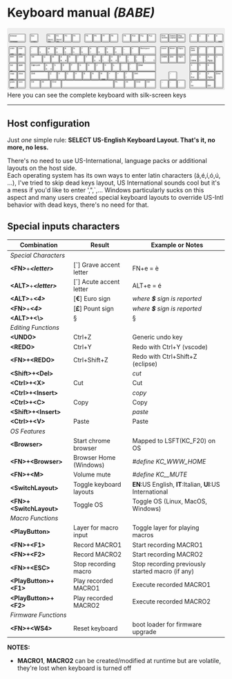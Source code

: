 # Keyboard manual _(BABE)_

![Keyboard layout](../../hardware/keyboard-layout.png)
Here you can see the complete keyboard with silk-screen keys

---


## Host configuration

Just _one_ simple rule: **SELECT US-English Keyboard Layout. That's it, no more, no less.**  

There's no need to use US-International, language packs or additional layouts on the host side.  
Each operating system has its own ways to enter latin characters (á,é,í,ó,ú, ...), I've tried to
skip dead keys layout, US International sounds cool but it's a mess if you'd like to enter ',",`,...
Windows particularly sucks on this aspect and many users created
special keyboard layouts to override US-Intl behavior with dead keys, there's no need for that.

## Special inputs characters
| Combination                   | Result                        | Example or Notes|
|-                              |-                              |-|
| _Special Characters_ |||
| **\<FN>**+**_\<letter>_**     | [**`**] Grave accent letter   | FN+e = è |
| **\<ALT>**+**_\<letter>_**    | [**´**] Acute accent letter   | ALT+e = é |
| **\<ALT>**+**_<4>_**          | [**€**] Euro sign             | _where **$** sign is reported_ |
| **\<FN>**+**_<4>_**           | [**£**] Pount sign            | _where **$** sign is reported_ |
| **\<ALT>+\<\\>**              | §                             | § |
| _Editing Functions_ |||
| **\<UNDO>**                   | Ctrl+Z                        | Generic undo key |
| **\<REDO>**                   | Ctrl+Y                        | Redo with Ctrl+Y (vscode) |
| **\<FN>+\<REDO>**             | Ctrl+Shift+Z                  | Redo with Ctrl+Shift+Z (eclipse) |
| **\<Shift>+\<Del>**           |                               | _cut_ |
| **\<Ctrl>+\<X>**              | Cut                           | Cut |
| **\<Ctrl>+\<Insert>**         |                               | _copy_ |
| **\<Ctrl>+\<C>**              | Copy                          | Copy |
| **\<Shift>+\<Insert>**        |                               | _paste_ |
| **\<Ctrl>+\<V>**              | Paste                         | Paste |
| _OS Features_ |||
| **\<Browser>**                | Start chrome browser          | Mapped to LSFT(KC_F20) on OS  |
| **\<FN>+\<Browser>**          | Browser Home (Windows)        | _#define KC_WWW_HOME_  |
| **\<FN>+\<M>**                | Volume mute                   | _#define KC__MUTE_ |
| **\<SwitchLayout>**           | Toggle keyboard layouts       | **EN**:US English, **IT**:Italian, **UI**:US International|
| **\<FN>+\<SwitchLayout>**     | Toggle OS                     | Toggle OS (Linux, MacOS, Windows) |
| _Macro Functions_|||
| **\<PlayButton>**             | Layer for macro input         | Toggle layer for playing macros |
| **\<FN>+\<F1>**               | Record MACRO1                 | Start recording MACRO1 |
| **\<FN>+\<F2>**               | Record MACRO2                 | Start recording MACRO2 |
| **\<FN>+\<ESC>**              | Stop recording macro          | Stop recording previously started macro (if any)|
| **\<PlayButton>+\<F1>**       | Play recorded MACRO1          | Execute recorded MACRO1 |
| **\<PlayButton>+\<F2>**       | Play recorded MACRO2          | Execute recorded MACRO2 |
| _Firmware Functions_|||
| **\<FN>+\<WS4>**              | Reset keyboard                | boot loader for firmware upgrade |
**NOTES:**
- **MACRO1**, **MACRO2** can be created/modified at runtime but are volatile, they're lost when
keyboard is turned off
